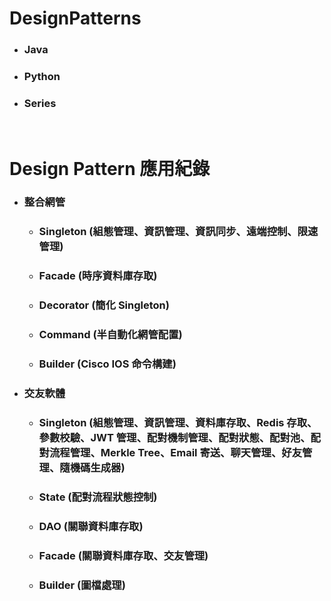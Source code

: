 DesignPatterns
=====
* ### Java
* ### Python
* ### Series
<br />

Design Pattern 應用紀錄
=====
* ### 整合網管
    * ### Singleton (組態管理、資訊管理、資訊同步、遠端控制、限速管理)
    * ### Facade (時序資料庫存取)
    * ### Decorator (簡化 Singleton)
    * ### Command (半自動化網管配置)
    * ### Builder (Cisco IOS 命令構建)
* ### 交友軟體
    * ### Singleton (組態管理、資訊管理、資料庫存取、Redis 存取、參數校驗、JWT 管理、配對機制管理、配對狀態、配對池、配對流程管理、Merkle Tree、Email 寄送、聊天管理、好友管理、隨機碼生成器)
    * ### State (配對流程狀態控制)
    * ### DAO (關聯資料庫存取)
    * ### Facade (關聯資料庫存取、交友管理)
    * ### Builder (圖檔處理)
<br />
